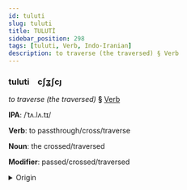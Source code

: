 ```yaml
---
id: tuluti
slug: tuluti
title: TULUTİ
sidebar_position: 298
tags: [tuluti, Verb, Indo-Iranian]
description: to traverse (the traversed) § Verb
---
```


### tuluti&emsp;<span kind="abugida">cʃʓʃcȷ</span>

*to traverse (the traversed)* **§** [Verb](../../tags/Verb)

**IPA**: /ˈtʌ.lʌ.tɪ/

**Verb**: to passthrough/cross/traverse

**Noun**: the crossed/traversed

**Modifier**: passed/crossed/traversed

<details>
    <summary>Origin</summary>
    Sanskrit तरति tárati /ˈt̪ɐ.ɾɐ.t̪i/<br/>
    <em>Indo-Iranian Language Family</em>
</details>